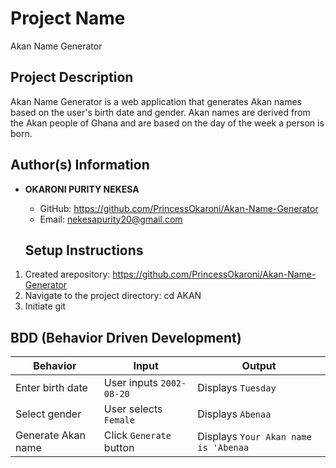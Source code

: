 # Project Name

Akan Name Generator

## Project Description

Akan Name Generator is a web application that generates Akan names based on the user's birth date and gender. Akan names are derived from the Akan people of Ghana and are based on the day of the week a person is born.

## Author(s) Information

- **OKARONI PURITY NEKESA**

  - GitHub: https://github.com/PrincessOkaroni/Akan-Name-Generator
  - Email: nekesapurity20@gmail.com

  ## Setup Instructions

1. Created arepository:
   https://github.com/PrincessOkaroni/Akan-Name-Generator
2. Navigate to the project directory:
   cd AKAN
3. Initiate git

## BDD (Behavior Driven Development)

| Behavior           | Input                    | Output                               |
| ------------------ | ------------------------ | ------------------------------------ |
| Enter birth date   | User inputs `2002-08-20` | Displays `Tuesday`                   |
| Select gender      | User selects `Female`    | Displays `Abenaa`                    |
| Generate Akan name | Click `Generate` button  | Displays `Your Akan name is 'Abenaa` |

